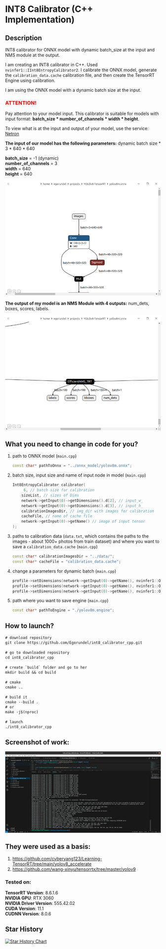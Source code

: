 # INT8 Calibrator (C++ Implementation)

## Description  

INT8 calibrator for ONNX model with dynamic batch_size at the input and NMS module at the output.

I am creating an INT8 calibrator in C++. Used `nvinfer1::IInt8EntropyCalibrator2`. I calibrate the ONNX model, generate the `calibration_data.cache` calibration file, and then create the TensorRT Engine using calibration.

I am using the ONNX model with a dynamic batch size at the input. 

### <span style="color:red">ATTENTION!</span>

Pay attention to your model input. 
This calibrator is suitable for models with input format: **batch_size * number_of_channels * width * height**.

To view what is at the input and output of your model, use the service: [Netron](https://netron.app)

**The input of our model has the following parameters:**
dynamic batch size * 3 * 640 * 640

**batch_size** = -1 (dynamic)  
**number_of_channels** = 3  
**width** = 640  
**height** = 640  



![input](./images/input.png)

**The output of my model is an NMS Module with 4 outputs:** 
num_dets, boxes, scores, labels.

![output](./images/output.png)



## What you need to change in code for you?

1. path to ONNX model (`main.cpp`)

   ```cpp
   const char* pathToOnnx = "../onnx_model/yolov8m.onnx";
   ```

2. batch size, input size and name of input node in model (`main.cpp`)

   ```cpp
   Int8EntropyCalibrator calibrator(
      	6, // batch size for calibration 
       sizeList, // sizes of Dims
       network->getInput(0)->getDimensions().d[2], // input_w_
       network->getInput(0)->getDimensions().d[3], // input_h_
       calibrationImagesDir, // img_dir with images for calibration
       cacheFile, // name of cache file
       network->getInput(0)->getName() // image of input tensor
   );
   ```

3. paths to calibration data (`data.txt`, which contains the paths to the images - about 1000+ photos from train dataset) and where you want to save a `calibration_data.cache` (`main.cpp`)

   ```cpp
   const char* calibrationImagesDir = "../data/";
   const char* cacheFile = "calibration_data.cache";
   ```

   

4. change a parameters for dynamic batch (`main.cpp`)

   ```cpp
   profile->setDimensions(network->getInput(0)->getName(), nvinfer1::OptProfileSelector::kMIN, nvinfer1::Dims4{1, 3, network->getInput(0)->getDimensions().d[2], network->getInput(0)->getDimensions().d[3]});
   profile->setDimensions(network->getInput(0)->getName(), nvinfer1::OptProfileSelector::kOPT, nvinfer1::Dims4{6, 3, network->getInput(0)->getDimensions().d[2], network->getInput(0)->getDimensions().d[3]});
   profile->setDimensions(network->getInput(0)->getName(), nvinfer1::OptProfileSelector::kMAX, nvinfer1::Dims4{12, 3, network->getInput(0)->getDimensions().d[2], network->getInput(0)->getDimensions().d[3]});
   ```

5. path where you want to save engine (`main.cpp`)

   ```cpp
   const char* pathToEngine = "./yolov8m.engine";
   ```

## How to launch?

```shell
# download repository
git clone https://github.com/Egorundel/int8_calibrator_cpp.git

# go to downloaded repository
cd int8_calibrator_cpp

# create `build` folder and go to her
mkdir build && cd build

# cmake 
cmake ..

# build it
cmake --build .
# or
make -j$(nproc)

# launch
./int8_calibrator_cpp
```

## **Screenshot of work:**

![screenshot_of_working_code](./images/screenshot_of_working_code.png)

## They were used as a basis:
1. https://github.com/cyberyang123/Learning-TensorRT/tree/main/yolov8_accelerate
2. https://github.com/wang-xinyu/tensorrtx/tree/master/yolov9

### Tested on:  

**TensorRT Version**: 8.6.1.6  
**NVIDIA GPU**: RTX 3060  
**NVIDIA Driver Version**: 555.42.02  
**CUDA Version**: 11.1  
**CUDNN Version**:  8.0.6  

## Star History

<a href="https://star-history.com/#egorundel/int8_calibrator_cpp&Timeline">
 <picture>
   <source media="(prefers-color-scheme: dark)" srcset="https://api.star-history.com/svg?repos=egorundel/int8_calibrator_cpp&type=Timeline&theme=dark" />
   <source media="(prefers-color-scheme: light)" srcset="https://api.star-history.com/svg?repos=egorundel/int8_calibrator_cpp&type=Timeline" />
   <img alt="Star History Chart" src="https://api.star-history.com/svg?repos=egorundel/int8_calibrator_cpp&type=Timeline" />
 </picture>
</a>
